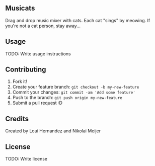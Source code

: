 ## Musicats

Drag and drop music mixer with cats. Each cat "sings" by meowing. If you're not a cat person, stay away...

## Usage

TODO: Write usage instructions

## Contributing

1. Fork it!
2. Create your feature branch: `git checkout -b my-new-feature`
3. Commit your changes: `git commit -am 'Add some feature'`
4. Push to the branch: `git push origin my-new-feature`
5. Submit a pull request :D

## Credits

Created by Loui Hernandez and Nikolai Meijer

## License

TODO: Write license
